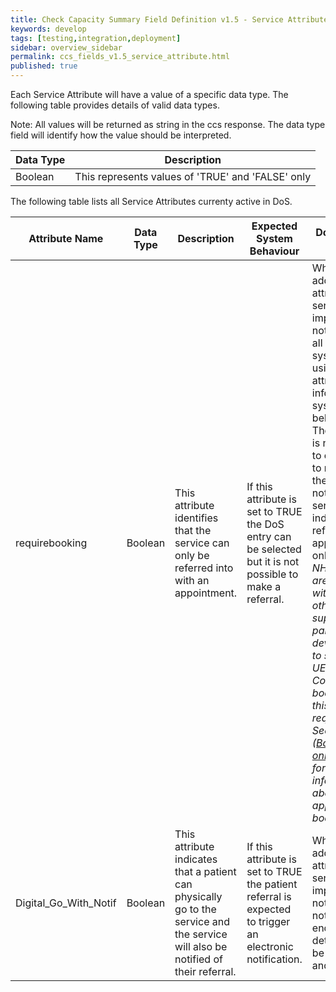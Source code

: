 ```yaml
---
title: Check Capacity Summary Field Definition v1.5 - Service Attribute Overview
keywords: develop
tags: [testing,integration,deployment]
sidebar: overview_sidebar
permalink: ccs_fields_v1.5_service_attribute.html
published: true
---
```


Each Service Attribute will have a value of a specific data type.  The following table provides details of valid data types.

Note: All values will be returned as string in the ccs response.  The data type field will identify how the value should be interpreted.

| **Data Type**    | **Description**    |
|------------------|--------------------|
|Boolean	  | This represents values of 'TRUE' and 'FALSE' only |


The following table lists all Service Attributes currenty active in DoS.

| **Attribute Name** | **Data Type** | **Description** | **Expected System Behaviour** | **DoS Profile Notes** |
|--------------------|---------------|-----------------|-------------------------------|-----------------------|
|requirebooking	| Boolean |This attribute identifies that the service can only be referred into with an appointment.|If this attribute is set to TRUE the DoS entry can be selected but it is not possible to make a referral. | When adding this attribute to a service it is important to note that not all 3rd party systems are using the attribute to inform system behaviour.  Therefore it is necessary to continue to maintain the referral notes on the service to indicate that referral is by appointment only. **_Note:_** _NHS Digital are working with the other suppliers as part of the development to support UEC Care Connect for booking and this will be a requirement.  See ([Booking only](https://developer.nhs.uk/apis/uec-appointments/dos_bookingonly.html)) page for more information about appointment booking._|
|Digital_Go_With_Notif	| Boolean |This attribute indicates that a patient can physically go to the service and the service will also be notified of their referral. |If this attribute is set to TRUE the patient referral is expected to trigger an electronic notification. | When adding this attribute to a service it is important to note that the notification endpoint details must be profiled and correct.|



